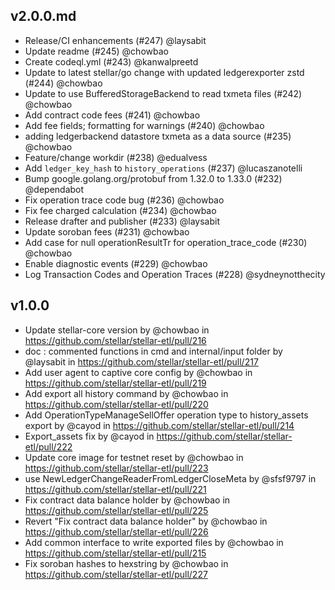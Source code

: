 ## v2.0.0.md

- Release/CI enhancements (#247) @laysabit
- Update readme (#245) @chowbao
- Create codeql.yml (#243) @kanwalpreetd
- Update to latest stellar/go change with updated ledgerexporter zstd (#244) @chowbao
- Update to use BufferedStorageBackend to read txmeta files (#242) @chowbao
- Add contract code fees (#241) @chowbao
- Add fee fields; formatting for warnings (#240) @chowbao
- adding ledgerbackend datastore txmeta as a data source (#235) @chowbao
- Feature/change workdir (#238) @edualvess
- Add `ledger_key_hash` to `history_operations` (#237) @lucaszanotelli
- Bump google.golang.org/protobuf from 1.32.0 to 1.33.0 (#232) @dependabot
- Fix operation trace code bug (#236) @chowbao
- Fix fee charged calculation (#234) @chowbao
- Release drafter and publisher (#233) @laysabit
- Update soroban fees (#231) @chowbao
- Add case for null operationResultTr for operation_trace_code (#230) @chowbao
- Enable diagnostic events (#229) @chowbao
- Log Transaction Codes and Operation Traces (#228) @sydneynotthecity

## v1.0.0

- Update stellar-core version by @chowbao in https://github.com/stellar/stellar-etl/pull/216
- doc : commented functions in cmd and internal/input folder by @laysabit in https://github.com/stellar/stellar-etl/pull/217
- Add user agent to captive core config by @chowbao in https://github.com/stellar/stellar-etl/pull/219
- Add export all history command by @chowbao in https://github.com/stellar/stellar-etl/pull/220
- Add OperationTypeManageSellOffer operation type to history_assets export by @cayod in https://github.com/stellar/stellar-etl/pull/214
- Export_assets fix by @cayod in https://github.com/stellar/stellar-etl/pull/222
- Update core image for testnet reset by @chowbao in https://github.com/stellar/stellar-etl/pull/223
- use NewLedgerChangeReaderFromLedgerCloseMeta by @sfsf9797 in https://github.com/stellar/stellar-etl/pull/221
- Fix contract data balance holder by @chowbao in https://github.com/stellar/stellar-etl/pull/225
- Revert "Fix contract data balance holder" by @chowbao in https://github.com/stellar/stellar-etl/pull/226
- Add common interface to write exported files by @chowbao in https://github.com/stellar/stellar-etl/pull/215
- Fix soroban hashes to hexstring by @chowbao in https://github.com/stellar/stellar-etl/pull/227
